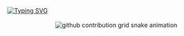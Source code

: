 <!-- Title Typing Effect -->
<a href="https://git.io/typing-svg">
  <img src="https://readme-typing-svg.demolab.com?font=Lobster&color=white&size=24&pause=1000&center=true&vCenter=true&width=435&height=50&lines=Hello%2C+I'm+HyeongPyo Kim;Research+on+Deep+Learning" alt="Typing SVG" /></a>
<br>
<div align="center">  
<br>

  
<picture>
  <source media="(prefers-color-scheme: dark)" srcset="https://raw.githubusercontent.com/khp9798/khp9798/output/github-contribution-grid-snake-dark.svg">
  <source media="(prefers-color-scheme: light)" srcset="https://raw.githubusercontent.com/khp9798/khp9798/output/github-contribution-grid-snake.svg">
  <img alt="github contribution grid snake animation" src="https://raw.githubusercontent.com/khp9798/khp9798/output/github-contribution-grid-snake.svg">
</picture>
